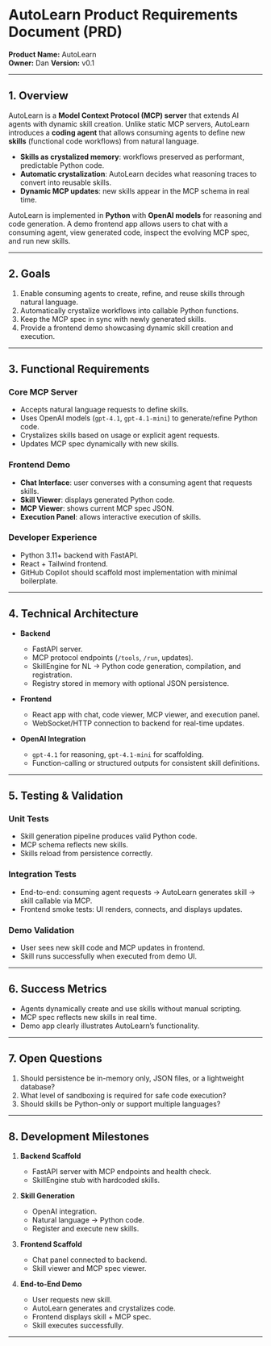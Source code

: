 # AutoLearn Product Requirements Document (PRD)

**Product Name:** AutoLearn  
**Owner:** Dan
**Version:** v0.1  

---

## 1. Overview

AutoLearn is a **Model Context Protocol (MCP) server** that extends AI agents with dynamic skill creation. Unlike static MCP servers, AutoLearn introduces a **coding agent** that allows consuming agents to define new **skills** (functional code workflows) from natural language.  

- **Skills as crystalized memory**: workflows preserved as performant, predictable Python code.  
- **Automatic crystalization**: AutoLearn decides what reasoning traces to convert into reusable skills.  
- **Dynamic MCP updates**: new skills appear in the MCP schema in real time.  

AutoLearn is implemented in **Python** with **OpenAI models** for reasoning and code generation. A demo frontend app allows users to chat with a consuming agent, view generated code, inspect the evolving MCP spec, and run new skills.  

---

## 2. Goals

1. Enable consuming agents to create, refine, and reuse skills through natural language.  
2. Automatically crystalize workflows into callable Python functions.  
3. Keep the MCP spec in sync with newly generated skills.  
4. Provide a frontend demo showcasing dynamic skill creation and execution.  

---

## 3. Functional Requirements

### Core MCP Server
- Accepts natural language requests to define skills.  
- Uses OpenAI models (`gpt-4.1`, `gpt-4.1-mini`) to generate/refine Python code.  
- Crystalizes skills based on usage or explicit agent requests.  
- Updates MCP spec dynamically with new skills.  

### Frontend Demo
- **Chat Interface**: user converses with a consuming agent that requests skills.  
- **Skill Viewer**: displays generated Python code.  
- **MCP Viewer**: shows current MCP spec JSON.  
- **Execution Panel**: allows interactive execution of skills.  

### Developer Experience
- Python 3.11+ backend with FastAPI.  
- React + Tailwind frontend.  
- GitHub Copilot should scaffold most implementation with minimal boilerplate.  

---

## 4. Technical Architecture

- **Backend**  
  - FastAPI server.  
  - MCP protocol endpoints (`/tools`, `/run`, updates).  
  - SkillEngine for NL → Python code generation, compilation, and registration.  
  - Registry stored in memory with optional JSON persistence.  

- **Frontend**  
  - React app with chat, code viewer, MCP viewer, and execution panel.  
  - WebSocket/HTTP connection to backend for real-time updates.  

- **OpenAI Integration**  
  - `gpt-4.1` for reasoning, `gpt-4.1-mini` for scaffolding.  
  - Function-calling or structured outputs for consistent skill definitions.  

---

## 5. Testing & Validation

### Unit Tests
- Skill generation pipeline produces valid Python code.  
- MCP schema reflects new skills.  
- Skills reload from persistence correctly.  

### Integration Tests
- End-to-end: consuming agent requests → AutoLearn generates skill → skill callable via MCP.  
- Frontend smoke tests: UI renders, connects, and displays updates.  

### Demo Validation
- User sees new skill code and MCP updates in frontend.  
- Skill runs successfully when executed from demo UI.  

---

## 6. Success Metrics

- Agents dynamically create and use skills without manual scripting.  
- MCP spec reflects new skills in real time.  
- Demo app clearly illustrates AutoLearn’s functionality.  

---

## 7. Open Questions

1. Should persistence be in-memory only, JSON files, or a lightweight database?  
2. What level of sandboxing is required for safe code execution?  
3. Should skills be Python-only or support multiple languages?  

---

## 8. Development Milestones

1. **Backend Scaffold**  
   - FastAPI server with MCP endpoints and health check.  
   - SkillEngine stub with hardcoded skills.  

2. **Skill Generation**  
   - OpenAI integration.  
   - Natural language → Python code.  
   - Register and execute new skills.  

3. **Frontend Scaffold**  
   - Chat panel connected to backend.  
   - Skill viewer and MCP spec viewer.  

4. **End-to-End Demo**  
   - User requests new skill.  
   - AutoLearn generates and crystalizes code.  
   - Frontend displays skill + MCP spec.  
   - Skill executes successfully.  

---